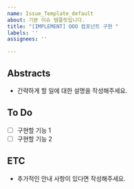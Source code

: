 ```yaml
---
name: Issue_Template_default
about: 기본 이슈 템플릿입니다.
title: "[IMPLEMENT] OOO 컴포넌트 구현 "
labels: ''
assignees: ''

---
```


## Abstracts
* 간략하게 할 일에 대한 설명을 작성해주세요.

## To Do
- [ ] 구현할 기능 1
- [ ] 구현할 기능 2

## ETC
* 추가적인 안내 사항이 있다면 작성해주세요.
